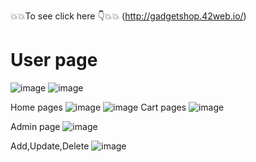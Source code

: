 💥💥To see click here 👇💥💥
(http://gadgetshop.42web.io/)

# User page
![image](https://user-images.githubusercontent.com/79355299/210710778-9806cdf1-533f-4331-bfca-037758ff1fe0.png)
![image](https://user-images.githubusercontent.com/79355299/210711849-58cd06f1-1b37-4158-81d5-3cdfbf769a91.png)

Home pages
![image](https://user-images.githubusercontent.com/79355299/210711082-fab572ab-fd80-4d72-bfab-5ef1b12b7973.png)
![image](https://user-images.githubusercontent.com/79355299/210711122-4cde1b21-7014-4aa3-930a-380494b531de.png)
Cart pages
![image](https://user-images.githubusercontent.com/79355299/210711185-7c903f82-a7c2-43f3-af22-b6c3addc557c.png)



Admin page
![image](https://user-images.githubusercontent.com/79355299/210711381-57f24c95-cb74-47e1-921a-7f93aa45375c.png)

Add,Update,Delete
![image](https://user-images.githubusercontent.com/79355299/210711469-5a02dbda-f664-499f-98d3-7c4ce008149d.png)

